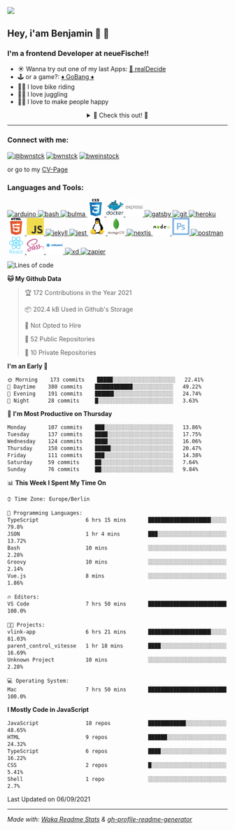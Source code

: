 ![](https://komarev.com/ghpvc/?username=bwnstck)

## Hey, i'am Benjamin 👾 👋

### I'm a frontend Developer at neueFische!!

- ☀️ Wanna try out one of my last Apps: [ 🎯 realDecide](https://realdecide.vercel.app)
- 🕹 or a game?: [♦️ GoBang ♦](https://playgobang.vercel.app)
- 🚴‍♂️ I love bike riding
- 🤹‍♂️ I love juggling
- 👩‍🎤 I love to make people happy
<details style="text-align: center"><summary>🕺 Check this out! 🕺</summary>
<img alt="You may have a screen reader, but you still got rick rolled. Yes, this is a gif of Rick Astley's famous &quot;Never Gonna Give You Up&quot;." src="./nice.gif?raw=true" width="100%">
</details>

<hr>
<h3 align="left">Connect with me:</h3>
<p align="left">
<a href="https://dev.to/@bwnstck" target="blank"><img align="center" src="https://cdn.jsdelivr.net/npm/simple-icons@3.0.1/icons/dev-dot-to.svg" alt="@bwnstck" height="30" width="40" /></a>
<a href="https://twitter.com/bwnstck" target="blank"><img align="center" src="https://cdn.jsdelivr.net/npm/simple-icons@3.0.1/icons/twitter.svg" alt="bwnstck" height="30" width="40" /></a>
<a href="https://linkedin.com/in/bweinstock" target="blank"><img align="center" src="https://cdn.jsdelivr.net/npm/simple-icons@3.0.1/icons/linkedin.svg" alt="bweinstock" height="30" width="40" /></a>
</p>

or go to my [CV-Page][website]
<br>
<h3 align="left">Languages and Tools:</h3>
<p align="left"> <a href="https://www.arduino.cc/" target="_blank"> <img src="https://cdn.worldvectorlogo.com/logos/arduino-1.svg" alt="arduino" width="40" height="40"/> </a> <a href="https://www.gnu.org/software/bash/" target="_blank"> <img src="https://www.vectorlogo.zone/logos/gnu_bash/gnu_bash-icon.svg" alt="bash" width="40" height="40"/> </a> <a href="https://bulma.io/" target="_blank"> <img src="https://raw.githubusercontent.com/gilbarbara/logos/804dc257b59e144eaca5bc6ffd16949752c6f789/logos/bulma.svg" alt="bulma" width="40" height="40"/> </a> <a href="https://www.w3schools.com/css/" target="_blank"> <img src="https://raw.githubusercontent.com/devicons/devicon/master/icons/css3/css3-original-wordmark.svg" alt="css3" width="40" height="40"/> </a> <a href="https://www.docker.com/" target="_blank"> <img src="https://raw.githubusercontent.com/devicons/devicon/master/icons/docker/docker-original-wordmark.svg" alt="docker" width="40" height="40"/> </a> <a href="https://expressjs.com" target="_blank"> <img src="https://raw.githubusercontent.com/devicons/devicon/master/icons/express/express-original-wordmark.svg" alt="express" width="40" height="40"/> </a> <a href="https://www.gatsbyjs.com/" target="_blank"> <img src="https://www.vectorlogo.zone/logos/gatsbyjs/gatsbyjs-icon.svg" alt="gatsby" width="40" height="40"/> </a> <a href="https://git-scm.com/" target="_blank"> <img src="https://www.vectorlogo.zone/logos/git-scm/git-scm-icon.svg" alt="git" width="40" height="40"/> </a> <a href="https://heroku.com" target="_blank"> <img src="https://www.vectorlogo.zone/logos/heroku/heroku-icon.svg" alt="heroku" width="40" height="40"/> </a> <a href="https://www.w3.org/html/" target="_blank"> <img src="https://raw.githubusercontent.com/devicons/devicon/master/icons/html5/html5-original-wordmark.svg" alt="html5" width="40" height="40"/> </a> <a href="https://developer.mozilla.org/en-US/docs/Web/JavaScript" target="_blank"> <img src="https://raw.githubusercontent.com/devicons/devicon/master/icons/javascript/javascript-original.svg" alt="javascript" width="40" height="40"/> </a> <a href="https://jekyllrb.com/" target="_blank"> <img src="https://www.vectorlogo.zone/logos/jekyllrb/jekyllrb-icon.svg" alt="jekyll" width="40" height="40"/> </a> <a href="https://jestjs.io" target="_blank"> <img src="https://www.vectorlogo.zone/logos/jestjsio/jestjsio-icon.svg" alt="jest" width="40" height="40"/> </a> <a href="https://www.linux.org/" target="_blank"> <img src="https://raw.githubusercontent.com/devicons/devicon/master/icons/linux/linux-original.svg" alt="linux" width="40" height="40"/> </a> <a href="https://www.mongodb.com/" target="_blank"> <img src="https://raw.githubusercontent.com/devicons/devicon/master/icons/mongodb/mongodb-original-wordmark.svg" alt="mongodb" width="40" height="40"/> </a> <a href="https://nextjs.org/" target="_blank"> <img src="https://cdn.worldvectorlogo.com/logos/nextjs-3.svg" alt="nextjs" width="40" height="40"/> </a> <a href="https://nodejs.org" target="_blank"> <img src="https://raw.githubusercontent.com/devicons/devicon/master/icons/nodejs/nodejs-original-wordmark.svg" alt="nodejs" width="40" height="40"/> </a> <a href="https://www.photoshop.com/en" target="_blank"> <img src="https://raw.githubusercontent.com/devicons/devicon/master/icons/photoshop/photoshop-line.svg" alt="photoshop" width="40" height="40"/> </a> <a href="https://postman.com" target="_blank"> <img src="https://www.vectorlogo.zone/logos/getpostman/getpostman-icon.svg" alt="postman" width="40" height="40"/> </a> <a href="https://reactjs.org/" target="_blank"> <img src="https://raw.githubusercontent.com/devicons/devicon/master/icons/react/react-original-wordmark.svg" alt="react" width="40" height="40"/> </a> <a href="https://sass-lang.com" target="_blank"> <img src="https://raw.githubusercontent.com/devicons/devicon/master/icons/sass/sass-original.svg" alt="sass" width="40" height="40"/> </a> <a href="https://webpack.js.org" target="_blank"> <img src="https://raw.githubusercontent.com/devicons/devicon/d00d0969292a6569d45b06d3f350f463a0107b0d/icons/webpack/webpack-original-wordmark.svg" alt="webpack" width="40" height="40"/> </a> <a href="https://www.adobe.com/products/xd.html" target="_blank"> <img src="https://cdn.worldvectorlogo.com/logos/adobe-xd.svg" alt="xd" width="40" height="40"/> </a> <a href="https://zapier.com" target="_blank"> <img src="https://www.vectorlogo.zone/logos/zapier/zapier-icon.svg" alt="zapier" width="40" height="40"/> </a> </p>

<!--START_SECTION:waka-->
![Lines of code](https://img.shields.io/badge/From%20Hello%20World%20I%27ve%20Written-399420%20lines%20of%20code-blue)

**🐱 My Github Data** 

> 🏆 172 Contributions in the Year 2021
 > 
> 📦 202.4 kB Used in Github's Storage 
 > 
> 🚫 Not Opted to Hire
 > 
> 📜 52 Public Repositories 
 > 
> 🔑 10 Private Repositories  
 > 
**I'm an Early 🐤** 

```text
🌞 Morning    173 commits    █████░░░░░░░░░░░░░░░░░░░░   22.41% 
🌆 Daytime    380 commits    ████████████░░░░░░░░░░░░░   49.22% 
🌃 Evening    191 commits    ██████░░░░░░░░░░░░░░░░░░░   24.74% 
🌙 Night      28 commits     █░░░░░░░░░░░░░░░░░░░░░░░░   3.63%

```
📅 **I'm Most Productive on Thursday** 

```text
Monday       107 commits    ███░░░░░░░░░░░░░░░░░░░░░░   13.86% 
Tuesday      137 commits    ████░░░░░░░░░░░░░░░░░░░░░   17.75% 
Wednesday    124 commits    ████░░░░░░░░░░░░░░░░░░░░░   16.06% 
Thursday     158 commits    █████░░░░░░░░░░░░░░░░░░░░   20.47% 
Friday       111 commits    ███░░░░░░░░░░░░░░░░░░░░░░   14.38% 
Saturday     59 commits     ██░░░░░░░░░░░░░░░░░░░░░░░   7.64% 
Sunday       76 commits     ██░░░░░░░░░░░░░░░░░░░░░░░   9.84%

```


📊 **This Week I Spent My Time On** 

```text
⌚︎ Time Zone: Europe/Berlin

💬 Programming Languages: 
TypeScript               6 hrs 15 mins       ████████████████████░░░░░   79.8% 
JSON                     1 hr 4 mins         ███░░░░░░░░░░░░░░░░░░░░░░   13.72% 
Bash                     10 mins             ░░░░░░░░░░░░░░░░░░░░░░░░░   2.28% 
Groovy                   10 mins             ░░░░░░░░░░░░░░░░░░░░░░░░░   2.14% 
Vue.js                   8 mins              ░░░░░░░░░░░░░░░░░░░░░░░░░   1.86%

🔥 Editors: 
VS Code                  7 hrs 50 mins       █████████████████████████   100.0%

🐱‍💻 Projects: 
vlink-app                6 hrs 21 mins       ████████████████████░░░░░   81.03% 
parent_control_vitesse   1 hr 18 mins        ████░░░░░░░░░░░░░░░░░░░░░   16.69% 
Unknown Project          10 mins             ░░░░░░░░░░░░░░░░░░░░░░░░░   2.28%

💻 Operating System: 
Mac                      7 hrs 50 mins       █████████████████████████   100.0%

```

**I Mostly Code in JavaScript** 

```text
JavaScript               18 repos            ████████████░░░░░░░░░░░░░   48.65% 
HTML                     9 repos             ██████░░░░░░░░░░░░░░░░░░░   24.32% 
TypeScript               6 repos             ████░░░░░░░░░░░░░░░░░░░░░   16.22% 
CSS                      2 repos             █░░░░░░░░░░░░░░░░░░░░░░░░   5.41% 
Shell                    1 repo              ░░░░░░░░░░░░░░░░░░░░░░░░░   2.7%

```



 Last Updated on 06/09/2021
<!--END_SECTION:waka-->

---

<em>Made with: [Waka Readme Stats](https://github.com/anmol098/waka-readme-stats) & [gh-profile-readme-generator](https://rahuldkjain.github.io/gh-profile-readme-generator/)</em>

[website]: https://weinstock.it
